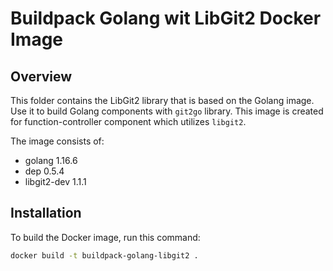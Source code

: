 # Buildpack Golang wit LibGit2 Docker Image

## Overview

This folder contains the LibGit2 library that is based on the Golang image.
Use it to build Golang components with `git2go` library.
This image is created for function-controller component which utilizes `libgit2`.

The image consists of:

- golang 1.16.6
- dep 0.5.4
- libgit2-dev 1.1.1

## Installation

To build the Docker image, run this command:

```bash
docker build -t buildpack-golang-libgit2 .
```
